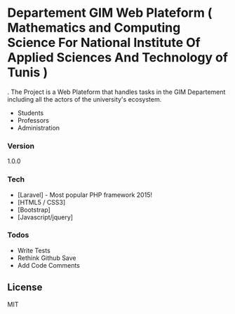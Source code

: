 # Departement GIM Web Plateform ( Mathematics and Computing Science For National Institute Of Applied Sciences And Technology of Tunis )

. The Project is a Web Plateform that handles tasks in the GIM Departement including all the actors of the university's ecosystem.

  - Students
  - Professors
  - Administration


### Version
1.0.0

### Tech

 
* [Laravel] - Most popular PHP framework 2015!
* [HTML5 / CSS3] 
* [Bootstrap]
* [Javascript/jquery]


### Todos

 - Write Tests
 - Rethink Github Save
 - Add Code Comments

License
----

MIT

